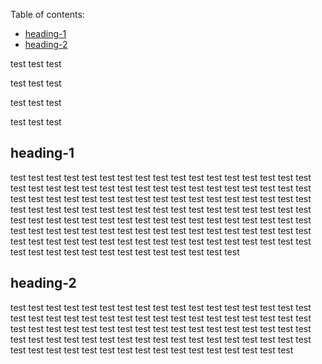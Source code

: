 Table of contents:
- [heading-1](test-mrkdwn.md#heading-1)
- [heading-2](test-mrkdwn.md#heading-2)

test test test

test test test

test test test

test test test


## heading-1
test test test
test test test
test test test
test test test
test test test
test test test
test test test
test test test
test test test
test test test
test test test
test test test
test test test
test test test
test test test
test test test
test test test
test test test
test test test
test test test
test test test
test test test
test test test
test test test
test test test
test test test
test test test
test test test
test test test
test test test
test test test
test test test
test test test
test test test
test test test
test test test
test test test
test test test
test test test
test test test
test test test
test test test
test test test
test test test

## heading-2
test test test
test test test
test test test
test test test
test test test
test test test
test test test
test test test
test test test
test test test
test test test
test test test
test test test
test test test
test test test
test test test
test test test
test test test
test test test
test test test
test test test
test test test
test test test
test test test
test test test
test test test
test test test
test test test
